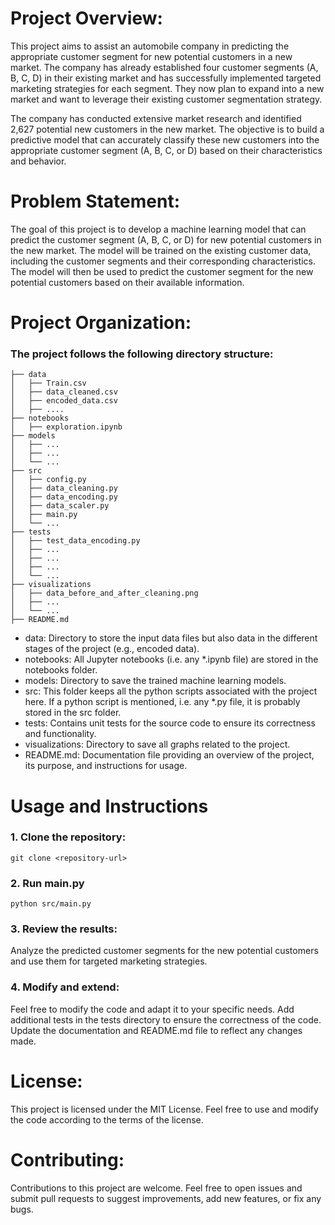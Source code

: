 # Project Overview:

This project aims to assist an automobile company in predicting the appropriate customer segment for new potential customers in a new market. The company has already established four customer segments (A, B, C, D) in their existing market and has successfully implemented targeted marketing strategies for each segment.
They now plan to expand into a new market and want to leverage their existing customer segmentation strategy.

The company has conducted extensive market research and identified 2,627 potential new customers in the new market. The objective is to build a predictive model that can accurately classify these new customers into the appropriate customer segment (A, B, C, or D) based on their characteristics and behavior.

# Problem Statement:

The goal of this project is to develop a machine learning model that can predict the customer segment (A, B, C, or D) for new potential customers in the new market. The model will be trained on the existing customer data, including the customer segments and their corresponding characteristics. The model will then be used to predict the customer segment for the new potential customers based on their available information.

# Project Organization: 
### The project follows the following directory structure:

    ├── data
    │   ├── Train.csv
    │   ├── data_cleaned.csv
    │   ├── encoded_data.csv
    │   ├── ....
    ├── notebooks
    │   ├── exploration.ipynb
    ├── models
    │   ├── ...
    │   ├── ...
    │   └── ...
    ├── src
    │   ├── config.py
    │   ├── data_cleaning.py
    │   ├── data_encoding.py
    │   ├── data_scaler.py
    │   ├── main.py
    │   └── ...
    ├── tests
    │   ├── test_data_encoding.py
    │   ├── ...
    │   ├── ...
    │   ├── ...
    │   └── ...
    ├── visualizations
    │   ├── data_before_and_after_cleaning.png
    │   ├── ...
    │   └── ...
    ├── README.md

* data: Directory to store the input data files but also data in the different stages of the project (e.g., encoded data).
* notebooks: All Jupyter notebooks (i.e. any *.ipynb file) are stored in the notebooks folder.
* models: Directory to save the trained machine learning models.
* src: This folder keeps all the python scripts associated with the project here. If a python script is mentioned, i.e. any *.py file, it is probably stored in the src folder.
* tests: Contains unit tests for the source code to ensure its correctness and functionality.
* visualizations: Directory to save all graphs related to the project.
* README.md: Documentation file providing an overview of the project, its purpose, and instructions for usage.

# Usage and Instructions
### 1. Clone the repository:
 
```
git clone <repository-url>
```

### 2. Run main.py 

```
python src/main.py
```

### 3. Review the results:

Analyze the predicted customer segments for the new potential customers and use them for targeted marketing strategies.

### 4. Modify and extend:

Feel free to modify the code and adapt it to your specific needs.
Add additional tests in the tests directory to ensure the correctness of the code.
Update the documentation and README.md file to reflect any changes made.

# License:

This project is licensed under the MIT License. Feel free to use and modify the code according to the terms of the license.

# Contributing: 

Contributions to this project are welcome. Feel free to open issues and submit pull requests to suggest improvements, add new features, or fix any bugs.






